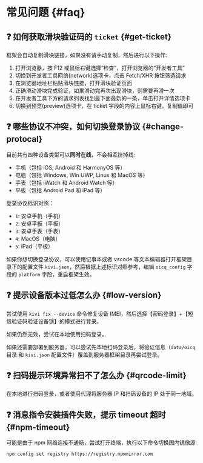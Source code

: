 # 常见问题 {#faq}

## ❓ 如何获取滑块验证码的 `ticket` {#get-ticket}

框架会自动复制滑块链接，如果没有请手动复制，然后进行以下操作:

1. 打开浏览器，按 F12 或鼠标右键选择“检查”，打开浏览器的“开发者工具”
2. 切换到开发者工具网络(network)选项卡，点击 Fetch/XHR 按钮筛选请求
3. 在浏览器地址栏粘贴滑块链接，打开滑块验证页面
4. 正确滑动滑块完成验证，如果滑动完再次出现滑块，则需要再滑一次
5. 在开发者工具下方的请求列表找到最下面最新的一条，单击打开详情选项卡
6. 切换到预览(preview)选项卡，在 ticket 字段的内容上鼠标右键，复制值即可

## ❓ 哪些协议不冲突，如何切换登录协议 {#change-protocal}

目前共有四种设备类型可以**同时在线**，不会相互挤掉线:

- 手机（包括 iOS, Android 和 HarmonyOS 等）
- 电脑（包括 Windows, Win UWP, Linux 和 MacOS 等）
- 手表（包括 iWatch 和 Android Watch 等）
- 平板（包括 Android Pad 和 iPad 等）

登录协议标识对照：

- `1`: 安卓手机（手机）
- `2`: 安卓平板（平板）
- `3`: 安卓手表（手表）
- `4`: MacOS（电脑）
- `5`: iPad（平板）

如果你想切换登录协议，可以使用记事本或者 vscode 等文本编辑器打开框架目录下的配置文件 `kivi.json`，然后根据上述标识对照参考，编辑 `oicq_config` 字段的 `platform` 字段，重启框架生效。

## ❓ 提示设备版本过低怎么办 {#low-version}

尝试使用 `kivi fix --device` 命令修复设备 IMEI，然后选择【密码登录】+【短信验证码验证设备锁】的模式进行登录。

如果仍然无效，尝试在本地使用扫码登录。

如果还需要部署到服务器，可以尝试先本地扫码登录后，将验证信息（`data/oicq` 目录 和 `kivi.json` 配置文件）覆盖到服务器框架目录再尝试登录。

## ❓ 扫码提示环境异常扫不了怎么办 {#qrcode-limit}

在本地进行扫码登录，或者使用代理将服务器 IP 和扫码设备的 IP 处于同一地域。

## ❓ 消息指令安装插件失败，提示 timeout 超时 {#npm-timeout}

可能是由于 npm 网络连接不通畅，尝试打开终端，执行以下命令切换国内镜像源:

```shell
npm config set registry https://registry.npmmirror.com
```
